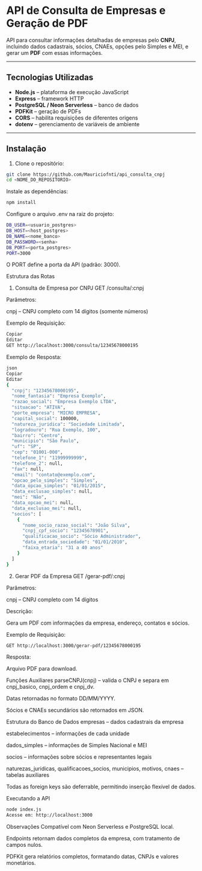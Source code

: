 # API de Consulta de Empresas e Geração de PDF

API para consultar informações detalhadas de empresas pelo **CNPJ**, incluindo dados cadastrais, sócios, CNAEs, opções pelo Simples e MEI, e gerar um **PDF** com essas informações.

---

## Tecnologias Utilizadas

- **Node.js** – plataforma de execução JavaScript
- **Express** – framework HTTP
- **PostgreSQL / Neon Serverless** – banco de dados
- **PDFKit** – geração de PDFs
- **CORS** – habilita requisições de diferentes origens
- **dotenv** – gerenciamento de variáveis de ambiente

---

## Instalação

1. Clone o repositório:

```bash
git clone https://github.com/Mauriciofnti/api_consulta_cnpj
cd <NOME_DO_REPOSITORIO>
```
Instale as dependências:

```bash
npm install
```

Configure o arquivo .env na raiz do projeto:

```bash
DB_USER=<usuario_postgres>
DB_HOST=<host_postgres>
DB_NAME=<nome_banco>
DB_PASSWORD=<senha>
DB_PORT=<porta_postgres>
PORT=3000
```
O PORT define a porta da API (padrão: 3000).

Estrutura das Rotas
1. Consulta de Empresa por CNPJ
GET /consulta/:cnpj

Parâmetros:

cnpj – CNPJ completo com 14 dígitos (somente números)

Exemplo de Requisição:

```bash
Copiar
Editar
GET http://localhost:3000/consulta/12345678000195
```
Exemplo de Resposta:
```bash
json
Copiar
Editar
{
  "cnpj": "12345678000195",
  "nome_fantasia": "Empresa Exemplo",
  "razao_social": "Empresa Exemplo LTDA",
  "situacao": "ATIVA",
  "porte_empresa": "MICRO EMPRESA",
  "capital_social": 100000,
  "natureza_juridica": "Sociedade Limitada",
  "logradouro": "Rua Exemplo, 100",
  "bairro": "Centro",
  "municipio": "São Paulo",
  "uf": "SP",
  "cep": "01001-000",
  "telefone_1": "11999999999",
  "telefone_2": null,
  "fax": null,
  "email": "contato@exemplo.com",
  "opcao_pelo_simples": "Simples",
  "data_opcao_simples": "01/01/2015",
  "data_exclusao_simples": null,
  "mei": "Não",
  "data_opcao_mei": null,
  "data_exclusao_mei": null,
  "socios": [
    {
      "nome_socio_razao_social": "João Silva",
      "cnpj_cpf_socio": "12345678901",
      "qualificacao_socio": "Sócio Administrador",
      "data_entrada_sociedade": "01/01/2010",
      "faixa_etaria": "31 a 40 anos"
    }
  ]
}
```
2. Gerar PDF da Empresa
GET /gerar-pdf/:cnpj

Parâmetros:

cnpj – CNPJ completo com 14 dígitos

Descrição:

Gera um PDF com informações da empresa, endereço, contatos e sócios.

Exemplo de Requisição:

```bash
GET http://localhost:3000/gerar-pdf/12345678000195
```
Resposta:

Arquivo PDF para download.

Funções Auxiliares
parseCNPJ(cnpj) – valida o CNPJ e separa em cnpj_basico, cnpj_ordem e cnpj_dv.

Datas retornadas no formato DD/MM/YYYY.

Sócios e CNAEs secundários são retornados em JSON.

Estrutura do Banco de Dados
empresas – dados cadastrais da empresa

estabelecimentos – informações de cada unidade

dados_simples – informações de Simples Nacional e MEI

socios – informações sobre sócios e representantes legais

naturezas_juridicas, qualificacoes_socios, municipios, motivos, cnaes – tabelas auxiliares

Todas as foreign keys são deferrable, permitindo inserção flexível de dados.

Executando a API
```bash
node index.js
Acesse em: http://localhost:3000
```

Observações
Compatível com Neon Serverless e PostgreSQL local.

Endpoints retornam dados completos da empresa, com tratamento de campos nulos.

PDFKit gera relatórios completos, formatando datas, CNPJs e valores monetários.

